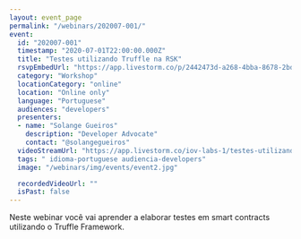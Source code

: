 ```yaml
---
layout: event_page
permalink: "/webinars/202007-001/"
event:
  id: "202007-001"
  timestamp: "2020-07-01T22:00:00.000Z"
  title: "Testes utilizando Truffle na RSK"
  rsvpEmbedUrl: "https://app.livestorm.co/p/2442473d-a268-4bba-8678-2bd6903f8894/form"
  category: "Workshop"
  locationCategory: "online"
  location: "Online only"
  language: "Portuguese"
  audiences: "developers"
  presenters:
  - name: "Solange Gueiros"
    description: "Developer Advocate"
    contact: "@solangegueiros"
  videoStreamUrl: "https://app.livestorm.co/iov-labs-1/testes-utilizando-truffle-na-rsk"
  tags: " idioma-portuguese audiencia-developers"
  image: "/webinars/img/events/event2.jpg"

  recordedVideoUrl: ""
  isPast: false
---
```



Neste webinar você vai aprender a elaborar testes em smart contracts utilizando o Truffle Framework.

